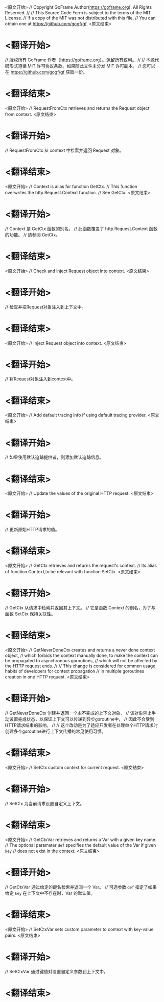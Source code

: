 
<原文开始>
// Copyright GoFrame Author(https://goframe.org). All Rights Reserved.
//
// This Source Code Form is subject to the terms of the MIT License.
// If a copy of the MIT was not distributed with this file,
// You can obtain one at https://github.com/gogf/gf.
<原文结束>

# <翻译开始>
// 版权所有 GoFrame 作者（https://goframe.org）。保留所有权利。
//
// 本源代码形式遵循 MIT 许可协议条款。如果随此文件未分发 MIT 许可副本，
// 您可以在 https://github.com/gogf/gf 获取一份。
# <翻译结束>


<原文开始>
// RequestFromCtx retrieves and returns the Request object from context.
<原文结束>

# <翻译开始>
// RequestFromCtx 从 context 中检索并返回 Request 对象。
# <翻译结束>


<原文开始>
// Context is alias for function GetCtx.
// This function overwrites the http.Request.Context function.
// See GetCtx.
<原文结束>

# <翻译开始>
// Context 是 GetCtx 函数的别名。
// 此函数覆盖了 http.Request.Context 函数的功能。
// 请参阅 GetCtx。
# <翻译结束>


<原文开始>
// Check and inject Request object into context.
<原文结束>

# <翻译开始>
// 检查并把Request对象注入到上下文中。
# <翻译结束>


<原文开始>
// Inject Request object into context.
<原文结束>

# <翻译开始>
// 将Request对象注入到context中。
# <翻译结束>


<原文开始>
// Add default tracing info if using default tracing provider.
<原文结束>

# <翻译开始>
// 如果使用默认追踪提供者，则添加默认追踪信息。
# <翻译结束>


<原文开始>
// Update the values of the original HTTP request.
<原文结束>

# <翻译开始>
// 更新原始HTTP请求的值。
# <翻译结束>


<原文开始>
// GetCtx retrieves and returns the request's context.
// Its alias of function Context,to be relevant with function SetCtx.
<原文结束>

# <翻译开始>
// GetCtx 从请求中检索并返回其上下文。
// 它是函数 Context 的别名，为了与函数 SetCtx 保持关联性。
# <翻译结束>


<原文开始>
// GetNeverDoneCtx creates and returns a never done context object,
// which forbids the context manually done, to make the context can be propagated to asynchronous goroutines,
// which will not be affected by the HTTP request ends.
//
// This change is considered for common usage habits of developers for context propagation
// in multiple goroutines creation in one HTTP request.
<原文结束>

# <翻译开始>
// GetNeverDoneCtx 创建并返回一个永不完成的上下文对象，
// 该对象禁止手动设置完成状态，以保证上下文可以传递到异步goroutine中，
// 因此不会受到HTTP请求结束的影响。
//
// 这个改动是为了适应开发者在处理单个HTTP请求时创建多个goroutine进行上下文传播的常见使用习惯。
# <翻译结束>


<原文开始>
// SetCtx custom context for current request.
<原文结束>

# <翻译开始>
// SetCtx 为当前请求设置自定义上下文。
# <翻译结束>


<原文开始>
// GetCtxVar retrieves and returns a Var with a given key name.
// The optional parameter `def` specifies the default value of the Var if given `key`
// does not exist in the context.
<原文结束>

# <翻译开始>
// GetCtxVar 通过给定的键名检索并返回一个 Var。
// 可选参数 `def` 指定了如果给定 `key` 在上下文中不存在时，Var 的默认值。
# <翻译结束>


<原文开始>
// SetCtxVar sets custom parameter to context with key-value pairs.
<原文结束>

# <翻译开始>
// SetCtxVar 通过键值对设置自定义参数到上下文中。
# <翻译结束>

